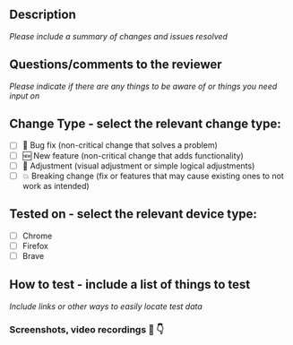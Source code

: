 ## Description

_Please include a summary of changes and issues resolved_

## Questions/comments to the reviewer

_Please indicate if there are any things to be aware of or things you need input on_

## Change Type - select the relevant change type:

- [ ] 🐛 Bug fix (non-critical change that solves a problem)
- [ ] 🆕 New feature (non-critical change that adds functionality)
- [ ] 💄 Adjustment (visual adjustment or simple logical adjustments)
- [ ] 💥 Breaking change (fix or features that may cause existing ones to not work as intended)

## Tested on - select the relevant device type:

- [ ] Chrome
- [ ] Firefox
- [ ] Brave

## How to test - include a list of things to test

_Include links or other ways to easily locate test data_

### Screenshots, video recordings 📸 👇
